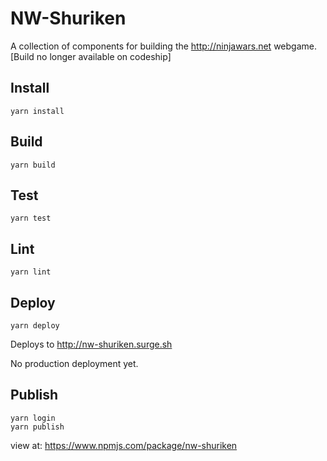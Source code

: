 # NW-Shuriken

A collection of components for building the http://ninjawars.net webgame.
[Build no longer available on codeship]

## Install

    yarn install

## Build

    yarn build

## Test

    yarn test

## Lint

    yarn lint

## Deploy

    yarn deploy

Deploys to http://nw-shuriken.surge.sh

No production deployment yet.

## Publish

    yarn login
    yarn publish

view at: https://www.npmjs.com/package/nw-shuriken
